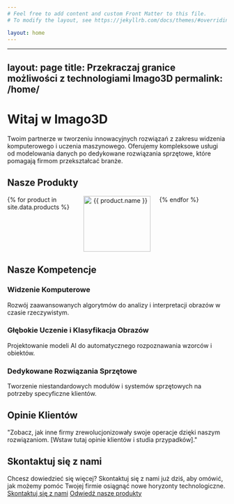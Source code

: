 ```yaml
---
# Feel free to add content and custom Front Matter to this file.
# To modify the layout, see https://jekyllrb.com/docs/themes/#overriding-theme-defaults

layout: home
---
```

---
layout: page
title: Przekraczaj granice możliwości z technologiami Imago3D
permalink: /home/
---

# Witaj w Imago3D
Twoim partnerze w tworzeniu innowacyjnych rozwiązań z zakresu widzenia komputerowego i uczenia maszynowego. Oferujemy kompleksowe usługi od modelowania danych po dedykowane rozwiązania sprzętowe, które pomagają firmom przekształcać branże.
## Nasze Produkty

<div class="grid__wrapper">
{% for product in site.data.products %}
  <div class="column">
    <a href="{{ product.url }}">
      <img src="{{ product.image }}" alt="{{ product.name }}" style="width:100%">
      <h3>{{ product.name }}</h3>
    </a>
    <p>{{ product.description }}</p>
  </div>
{% endfor %}
</div>

<style>
.grid__wrapper {
  display: grid;
  grid-template-columns: repeat(3, 1fr);
  gap: 20px;
}
.column {
  text-align: center;
}
</style>

## Nasze Kompetencje
### Widzenie Komputerowe
Rozwój zaawansowanych algorytmów do analizy i interpretacji obrazów w czasie rzeczywistym.

### Głębokie Uczenie i Klasyfikacja Obrazów
Projektowanie modeli AI do automatycznego rozpoznawania wzorców i obiektów.

### Dedykowane Rozwiązania Sprzętowe
Tworzenie niestandardowych modułów i systemów sprzętowych na potrzeby specyficzne klientów.

## Opinie Klientów
"Zobacz, jak inne firmy zrewolucjonizowały swoje operacje dzięki naszym rozwiązaniom. [Wstaw tutaj opinie klientów i studia przypadków]."

## Skontaktuj się z nami
Chcesz dowiedzieć się więcej? Skontaktuj się z nami już dziś, aby omówić, jak możemy pomóc Twojej firmie osiągnąć nowe horyzonty technologiczne.
[Skontaktuj się z nami](#)
[Odwiedź nasze produkty](#)
